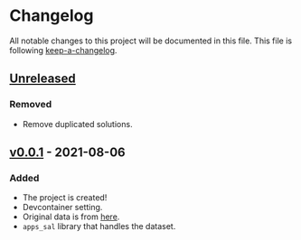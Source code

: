 # Changelog
All notable changes to this project will be documented in this file.
This file is following [keep-a-changelog](https://keepachangelog.com).

## [Unreleased](https://github.com/kupl/apps-sal)

### Removed
- Remove duplicated solutions.

## [v0.0.1](https://github.com/kupl/apps-sal/releases/v0.0.1) - 2021-08-06

### Added
- The project is created!
- Devcontainer setting.
- Original data is from [here](https://github.com/hendrycks/apps).
- `apps_sal` library that handles the dataset.
